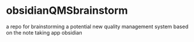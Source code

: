 # obsidianQMSbrainstorm
a repo for brainstorming a potential new quality management system based on the note taking app obsidian
